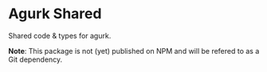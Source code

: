 # Agurk Shared

Shared code & types for agurk.

**Note**: This package is not (yet) published on NPM and will be refered to as a Git dependency.
